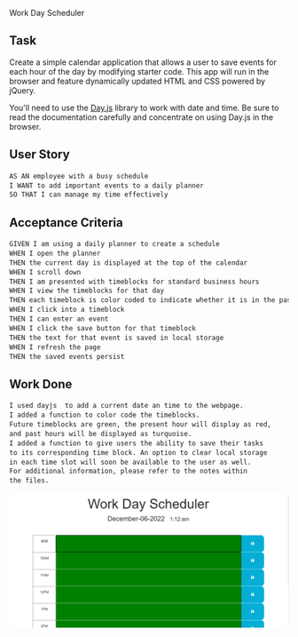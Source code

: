 Work Day Scheduler

## Task

Create a simple calendar application that allows a user to save events for each hour of the day by modifying starter code. This app will run in the browser and feature dynamically updated HTML and CSS powered by jQuery.

You'll need to use the [Day.js](https://day.js.org/en/) library to work with date and time. Be sure to read the documentation carefully and concentrate on using Day.js in the browser.

## User Story

```md
AS AN employee with a busy schedule
I WANT to add important events to a daily planner
SO THAT I can manage my time effectively
```

## Acceptance Criteria

```md
GIVEN I am using a daily planner to create a schedule
WHEN I open the planner
THEN the current day is displayed at the top of the calendar
WHEN I scroll down
THEN I am presented with timeblocks for standard business hours
WHEN I view the timeblocks for that day
THEN each timeblock is color coded to indicate whether it is in the past, present, or future
WHEN I click into a timeblock
THEN I can enter an event
WHEN I click the save button for that timeblock
THEN the text for that event is saved in local storage
WHEN I refresh the page
THEN the saved events persist
```
## Work Done
```md
I used dayjs  to add a current date an time to the webpage.
I added a function to color code the timeblocks. 
Future timeblocks are green, the present hour will display as red, 
and past hours will be displayed as turquoise.
I added a function to give users the ability to save their tasks
to its corresponding time block. An option to clear local storage 
in each time slot will soon be available to the user as well.
For additional information, please refer to the notes within 
the files.
```

![A user clicks on slots on the color-coded calendar and edits the events.](./Assets/plannerpic.png)


